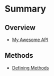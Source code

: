 # Summary

## Overview

* [My Awesome API](README.md)

## Methods

* [Defining Methods](methods.md)
